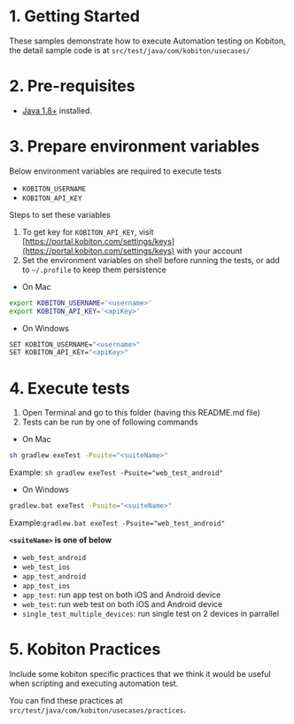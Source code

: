 # 1. Getting Started

These samples demonstrate how to execute Automation testing on Kobiton, the detail sample code is at `src/test/java/com/kobiton/usecases/`

# 2. Pre-requisites

* [Java 1.8+](https://java.com/en/download/) installed.

# 3. Prepare environment variables

Below environment variables are required to execute tests

* `KOBITON_USERNAME`
* `KOBITON_API_KEY`

Steps to set these variables

1. To get key for `KOBITON_API_KEY`, visit [https://portal.kobiton.com/settings/keys](https://portal.kobiton.com/settings/keys) with your account
1. Set the environment variables on shell before running the tests, or add to `~/.profile` to keep them persistence

* On Mac

```bash
export KOBITON_USERNAME='<username>'
export KOBITON_API_KEY='<apiKey>'
```

* On Windows

```bash
SET KOBITON_USERNAME="<username>"
SET KOBITON_API_KEY="<apiKey>"
```

# 4. Execute tests

1. Open Terminal and go to this folder (having this README.md file)
2. Tests can be run by one of following commands

* On Mac

```bash
sh gradlew exeTest -Psuite="<suiteName>"
```

Example: `sh gradlew exeTest -Psuite="web_test_android"`

* On Windows

```bash
gradlew.bat exeTest -Psuite="<suiteName>"
```

Example:`gradlew.bat exeTest -Psuite="web_test_android"`

**`<suiteName>` is one of below**

* `web_test_android`
* `web_test_ios`
* `app_test_android`
* `app_test_ios`
* `app_test`: run app test on both iOS and Android device
* `web_test`: run web test on both iOS and Android device
* `single_test_multiple_devices`: run single test on 2 devices in parrallel

# 5. Kobiton Practices
Include some kobiton specific practices that we think it would be useful when scripting and executing automation test.

You can find these practices at `src/test/java/com/kobiton/usecases/practices`.